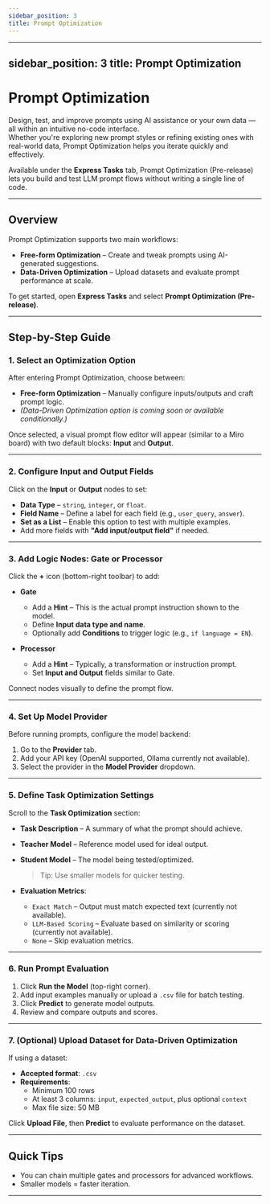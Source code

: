 ```yaml
---
sidebar_position: 3
title: Prompt Optimization
---
```


---
sidebar_position: 3
title: Prompt Optimization
---

# Prompt Optimization

Design, test, and improve prompts using AI assistance or your own data — all within an intuitive no-code interface.  
Whether you're exploring new prompt styles or refining existing ones with real-world data, Prompt Optimization helps you iterate quickly and effectively.

Available under the **Express Tasks** tab, Prompt Optimization (Pre-release) lets you build and test LLM prompt flows without writing a single line of code.

---

## Overview

Prompt Optimization supports two main workflows:

- **Free-form Optimization** – Create and tweak prompts using AI-generated suggestions.  
- **Data-Driven Optimization** – Upload datasets and evaluate prompt performance at scale.

To get started, open **Express Tasks** and select **Prompt Optimization (Pre-release)**.

---

## Step-by-Step Guide

### 1. Select an Optimization Option

After entering Prompt Optimization, choose between:

- **Free-form Optimization** – Manually configure inputs/outputs and craft prompt logic.  
- *(Data-Driven Optimization option is coming soon or available conditionally.)*

Once selected, a visual prompt flow editor will appear (similar to a Miro board) with two default blocks: **Input** and **Output**.

---

### 2. Configure Input and Output Fields

Click on the **Input** or **Output** nodes to set:

- **Data Type** – `string`, `integer`, or `float`.  
- **Field Name** – Define a label for each field (e.g., `user_query`, `answer`).  
- **Set as a List** – Enable this option to test with multiple examples.  
- Add more fields with **"Add input/output field"** if needed.

---

### 3. Add Logic Nodes: Gate or Processor

Click the **+** icon (bottom-right toolbar) to add:

- **Gate**  
  - Add a **Hint** – This is the actual prompt instruction shown to the model.  
  - Define **Input data type and name**.  
  - Optionally add **Conditions** to trigger logic (e.g., `if language = EN`).

- **Processor**  
  - Add a **Hint** – Typically, a transformation or instruction prompt.  
  - Set **Input and Output** fields similar to Gate.

Connect nodes visually to define the prompt flow.

---

### 4. Set Up Model Provider

Before running prompts, configure the model backend:

1. Go to the **Provider** tab.  
2. Add your API key (OpenAI supported, Ollama currently not available).  
3. Select the provider in the **Model Provider** dropdown.

---

### 5. Define Task Optimization Settings

Scroll to the **Task Optimization** section:

- **Task Description** – A summary of what the prompt should achieve.  
- **Teacher Model** – Reference model used for ideal output.  
- **Student Model** – The model being tested/optimized.  
  > Tip: Use smaller models for quicker testing.

- **Evaluation Metrics**:  
  - `Exact Match` – Output must match expected text (currently not available).  
  - `LLM-Based Scoring` – Evaluate based on similarity or scoring (currently not available).  
  - `None` – Skip evaluation metrics.

---

### 6. Run Prompt Evaluation

1. Click **Run the Model** (top-right corner).  
2. Add input examples manually or upload a `.csv` file for batch testing.  
3. Click **Predict** to generate model outputs.  
4. Review and compare outputs and scores.

---

### 7. (Optional) Upload Dataset for Data-Driven Optimization

If using a dataset:

- **Accepted format**: `.csv`  
- **Requirements**:
  - Minimum 100 rows  
  - At least 3 columns: `input`, `expected_output`, plus optional `context`  
  - Max file size: 50 MB  

Click **Upload File**, then **Predict** to evaluate performance on the dataset.

---

## Quick Tips
  
- You can chain multiple gates and processors for advanced workflows.  
- Smaller models = faster iteration.

---





